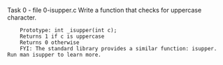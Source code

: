 Task 0 - file 0-isupper.c
	Write a function that checks for uppercase character.

		Prototype: int _isupper(int c);
		Returns 1 if c is uppercase
		Returns 0 otherwise
		FYI: The standard library provides a similar function: isupper. Run man isupper to learn more.


